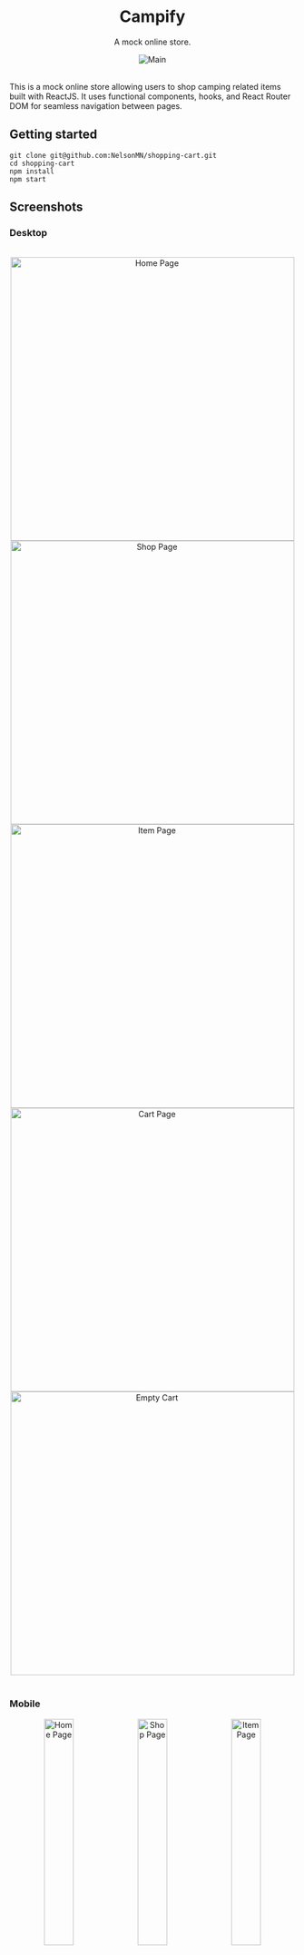 <h1 align="center">Campify</h1>
<p align="center">A mock online store.</p>

<div align="center">
     <img src="src/images/screenshots/desktop/Main.png" alt="Main" />
</div>

<br>

This is a mock online store allowing users to shop camping related items built with ReactJS. It uses functional components, hooks, and React Router DOM for seamless navigation between pages.

## Getting started

```
git clone git@github.com:NelsonMN/shopping-cart.git
cd shopping-cart
npm install
npm start
```

## Screenshots

### Desktop

<br>
<div align="center">
     <img src="src/images/screenshots/desktop/Home-page.png"
          alt="Home Page"
          style="height: 500px;"
          />
     <img src="src/images/screenshots/desktop/Shop-page.png"
          alt="Shop Page"
          style="height: 500px;" 
          />
     <img src="src/images/screenshots/desktop/Item-page.png"
          alt="Item Page"
          style="height: 500px;" 
          />
     <img src="src/images/screenshots/desktop/Cart-page.png"
          alt="Cart Page"
          style="height: 500px;"
          />
     <img src="src/images/screenshots/desktop/Empty-cart.png"
          alt="Empty Cart"
          style="height: 500px;" 
          />
</div>
<br>

### Mobile

<div align="center">
     <img src="src/images/screenshots/mobile/Mobile-Main.png"
          alt="Home Page"
          width="32%"
          />
     <img src="src/images/screenshots/mobile/Mobile-Shop.png"
          alt="Shop Page"
          width="32%"
          />
     <img src="src/images/screenshots/mobile/Mobile-Item.png"
          alt="Item Page"
          width="32%"
          />
     <img src="src/images/screenshots/mobile/Mobile-Cart.png"
          alt="Cart Page"
          width="32%"
          />
     <img src="src/images/screenshots/mobile/Mobile-Empty.png"
          alt="Empty Cart"
          width="32%"
          />
</div>

### Built With

- [React.js](https://reactjs.org/)
- [Create React App](https://create-react-app.dev/)
- [JavaScript](https://www.javascript.com/)
- [React Router](https://reactrouter.com/)

## Contact

Nelson M - https://www.linkedin.com/in/nelsonmieszkalski/

Project Link: [https://nelsonmn.github.io/shopping-cart/] (https://nelsonmn.github.io/shopping-cart/)
